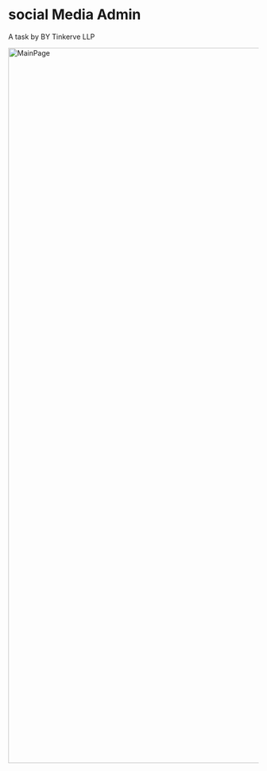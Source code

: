# social Media Admin
A task by BY Tinkerve LLP

<img width="1440" alt="MainPage" src="https://user-images.githubusercontent.com/55475789/151425864-fcf6f355-1694-49d6-a3f8-faf71101717d.png">

